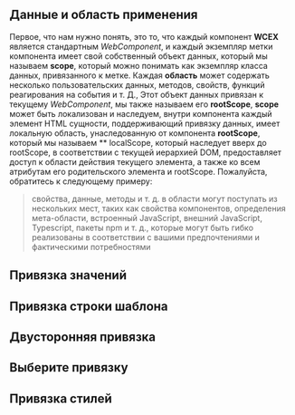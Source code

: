 <!--DESC: {icon:{name:"explore"},id:3} -->



## Данные и область применения
Первое, что нам нужно понять, это то, что каждый компонент **WCEX** является стандартным _WebComponent_, и каждый экземпляр метки компонента имеет свой собственный объект данных, который мы называем **scope**, который можно понимать как экземпляр класса данных, привязанного к метке.
Каждая **область** может содержать несколько пользовательских данных, методов, свойств, функций реагирования на события и т. Д., Этот объект данных привязан к текущему _WebComponent_, мы также называем его **rootScope**, **scope** может быть локализован и наследуем, внутри компонента каждый элемент HTML сущности, поддерживающий привязку данных, имеет локальную область, унаследованную от компонента **rootScope**, который мы называем ** localScope, который наследует вверх до rootScope, в соответствии с текущей иерархией DOM, предоставляет доступ к области действия текущего элемента, а также ко всем атрибутам его родительского элемента и rootScope. Пожалуйста, обратитесь к следующему примеру:

> свойства, данные, методы и т. д. в области могут поступать из нескольких мест, таких как свойства компонентов, определения мета-области, встроенный JavaScript, внешний JavaScript, Typescript, пакеты npm и т. д., которые могут быть гибко реализованы в соответствии с вашими предпочтениями и фактическими потребностями

<div><wcex-doc.com-playground files="['ext/app1/index.html','ext/app1/app.html','ext/app1/data.js']"></wcex-doc.com-playground></div>


## Привязка значений

## Привязка строки шаблона

## Двусторонняя привязка

## Выберите привязку

## Привязка стилей

